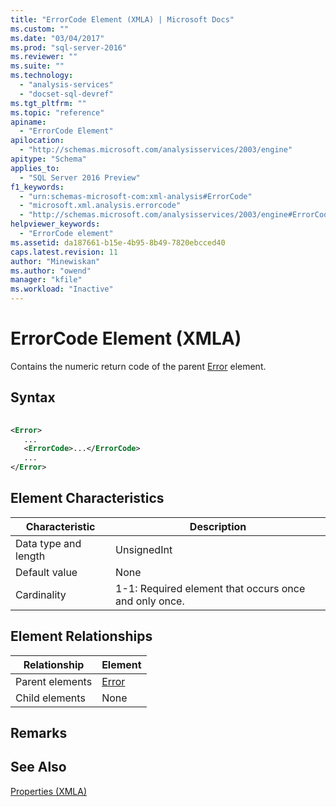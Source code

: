 ```yaml
---
title: "ErrorCode Element (XMLA) | Microsoft Docs"
ms.custom: ""
ms.date: "03/04/2017"
ms.prod: "sql-server-2016"
ms.reviewer: ""
ms.suite: ""
ms.technology: 
  - "analysis-services"
  - "docset-sql-devref"
ms.tgt_pltfrm: ""
ms.topic: "reference"
apiname: 
  - "ErrorCode Element"
apilocation: 
  - "http://schemas.microsoft.com/analysisservices/2003/engine"
apitype: "Schema"
applies_to: 
  - "SQL Server 2016 Preview"
f1_keywords: 
  - "urn:schemas-microsoft-com:xml-analysis#ErrorCode"
  - "microsoft.xml.analysis.errorcode"
  - "http://schemas.microsoft.com/analysisservices/2003/engine#ErrorCode"
helpviewer_keywords: 
  - "ErrorCode element"
ms.assetid: da187661-b15e-4b95-8b49-7820ebcced40
caps.latest.revision: 11
author: "Minewiskan"
ms.author: "owend"
manager: "kfile"
ms.workload: "Inactive"
---
```

# ErrorCode Element (XMLA)
  Contains the numeric return code of the parent [Error](../../../analysis-services/xmla/xml-elements-properties/error-element-xmla.md) element.  
  
## Syntax  
  
```xml  
  
<Error>  
   ...  
   <ErrorCode>...</ErrorCode>  
   ...  
</Error>  
```  
  
## Element Characteristics  
  
|Characteristic|Description|  
|--------------------|-----------------|  
|Data type and length|UnsignedInt|  
|Default value|None|  
|Cardinality|1-1: Required element that occurs once and only once.|  
  
## Element Relationships  
  
|Relationship|Element|  
|------------------|-------------|  
|Parent elements|[Error](../../../analysis-services/xmla/xml-elements-properties/error-element-xmla.md)|  
|Child elements|None|  
  
## Remarks  
  
## See Also  
 [Properties &#40;XMLA&#41;](../../../analysis-services/xmla/xml-elements-properties/xml-elements-properties.md)  
  
  
